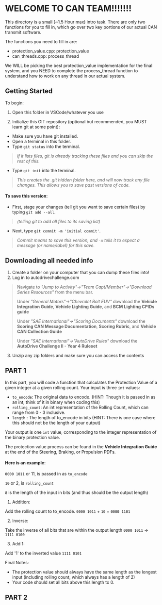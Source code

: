 # WELCOME TO CAN TEAM!!!!!!!

This directory is a small (~1.5 Hour max) intro task. There are only two functions for you to fill in, which go over two key portions of our actual CAN transmit software.

The functions you need to fill in are:
- protection_value.cpp:     protection_value
- can_threads.cpp:          process_thread

We WILL be picking the best protection_value implementation for the final system, and you NEED to complete the process_thread function to understand how to work on any thread in our actual system. 

## Getting Started
To begin:

1. Open this folder in VSCode/whatever you use

2. Initialize this GIT repository (optional but recommended, you MUST learn git at some point):
- Make sure you have git installed.
- Open a terminal in this folder.
- Type `git status` into the terminal. 
>*If it lists files, git is already tracking these files and you can skip the rest of this.*
- Type `git init` into the terminal. 
>*This creates the .git hidden folder here, and will now track any file changes. This allows you to save past versions of code.*


#### To save this version:
- First, stage your changes (tell git you want to save certain files) by typing `git add --all`. 
>*(telling git to add all files to its saving list)*
- Next, type `git commit -m 'initial commit'`. 
>*Commit means to save this version, and `-m` tells it to expect a message (or name/label) for this save.*

## Downloading all needed info
1. Create a folder on your computer that you can dump these files into!
2. Log in to autodrivechallenge.com
> Navigate to *"Jump to Activity"->"Team Capt/Member"->"Download Series Resources"* from the menu bar.
>
> Under *"General Motors"->"Chevrolet Bolt EUV"* download the **Vehicle Integration Guide**, **Vehicle Lighting Guide**, and **BCM Lighting CPIDs guide**
>
> Under *"SAE International"->"Scoring Documents"* download the **Scoring CAN Message Documentation**, **Scoring Rubric**, and **Vehicle CAN Collection Guide**
>
> Under *"SAE International"->"AutoDrive Rules"* download the **AutoDrive Challenge II - Year 4 Ruleset**
3. Unzip any zip folders and make sure you can access the contents

## PART 1
In this part, you will code a function that calculates the Protection Value of a given integer at a given rolling count. 
Your input is three `int` values:
- `to_encode`: The original data to encode. (HINT: Though it is passed in as an int, think of it in binary when coding this)
- `rolling_count`: An int representation of the Rolling Count, which can range from 0 - 3 inclusive.
- `length` : The length of to_encode in bits (HINT: There is one case where this should not be the length of your output)

Your output is one `int` value, corresponding to the integer representation of the binary protection value.


The protection value process can be found in the **Vehicle Integration Guide** at the end of the Steering, Braking, or Propulsion PDFs.

#### Here is an example:

`0000 1011` or 11, is passed in as `to_encode`

`10` or 2, is `rolling_count`

`8` is the length of the input in bits (and thus should be the output length)

1. Addition:

Add the rolling count to to_encode.
`0000 1011` + `10` = `0000 1101`

2. Inverse:

Take the inverse of all bits that are within the output length
`0000 1011` -> `1111 0100`

3. Add 1:

Add '1' to the inverted value
`1111 0101`

Final Notes: 
- The protection value should always have the same length as the longest input (including rolling count, which always has a length of 2)
- Your code should set all bits above this length to 0.

## PART 2


